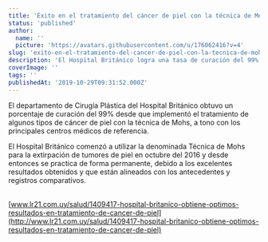 ```yaml
---
title: 'Éxito en el tratamiento del cáncer de piel con la técnica de Mohs'
status: 'published'
author:
  name: ''
  picture: 'https://avatars.githubusercontent.com/u/176062416?v=4'
slug: 'exito-en-el-tratamiento-del-cancer-de-piel-con-la-tecnica-de-mohs'
description: 'El Hospital Británico logra una tasa de curación del 99% en el tratamiento de cáncer de piel utilizando la técnica de Mohs.'
coverImage: ''
tags: ''
publishedAt: '2019-10-29T09:31:52.000Z'
---
```


El departamento de Cirugía Plástica del Hospital Británico obtuvo un porcentaje de curación del 99% desde que implementó el tratamiento de algunos tipos de cáncer de piel con la técnica de Mohs, a tono con los principales centros médicos de referencia.

El Hospital Británico comenzó a utilizar la denominada Técnica de Mohs para la extirpación de tumores de piel en octubre del 2016 y desde entonces se practica de forma permanente, debido a los excelentes resultados obtenidos y que están alineados con los antecedentes y registros comparativos.

\
[www.lr21.com.uy/salud/1409417-hospital-britanico-obtiene-optimos-resultados-en-tratamiento-de-cancer-de-piel](http://www.lr21.com.uy/salud/1409417-hospital-britanico-obtiene-optimos-resultados-en-tratamiento-de-cancer-de-piel)